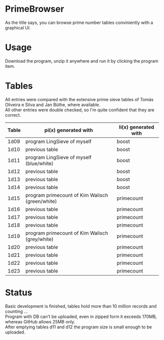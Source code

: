 # PrimeBrowser
As the title says, you can browse prime number tables conviniently with a graphical UI.


Usage
=====

  Download the program, unzip it anywhere and run it by clicking the program item.


 Tables
  ====== 
  
  All entries were compared with the extensive prime sieve tables of Tomás Oliveira e Silva and Jan Büthe, where available.<br/>
All other entries were double checked, so I'm quite confident that they are correct.

  
Table            | pi(x) generated with | li(x) generated with
------------------- | -------- | --------
  1d09	| program LingSieve of myself	| boost
  1d10	| previous table	| boost
  1d11 	| program LingSieve of myself (blue/white)	| boost
  1d12 	| previous table	| boost
  1d13 	| previous table	| boost
  1d14 	| previous table	| boost
  1d15 	| program primecount of Kim Walisch (green/white)	| primecount
  1d16 	| previous table	| primecount
  1d17 	| previous table	| primecount
  1d18 	| previous table	| primecount
  1d19 	| program primecount of Kim Walisch (grey/white)	| primecount
  1d20 	| previous table	| primecount
  1d21 	| previous table	| primecount
  1d22 	| previous table	| primecount
  1d23 	| previous table	| primecount
  
  
  
  
  Status
  ======
  
  Basic development is finished, tables hold more than 10 million records and counting ...<br/>
  Program with DB can't be uploaded, even in zipped form it exceeds 170MB, whereas GitHub allows 25MB only.<br/>
  After emptying tables d11 and d12 the program size is small enough to be uploaded.
